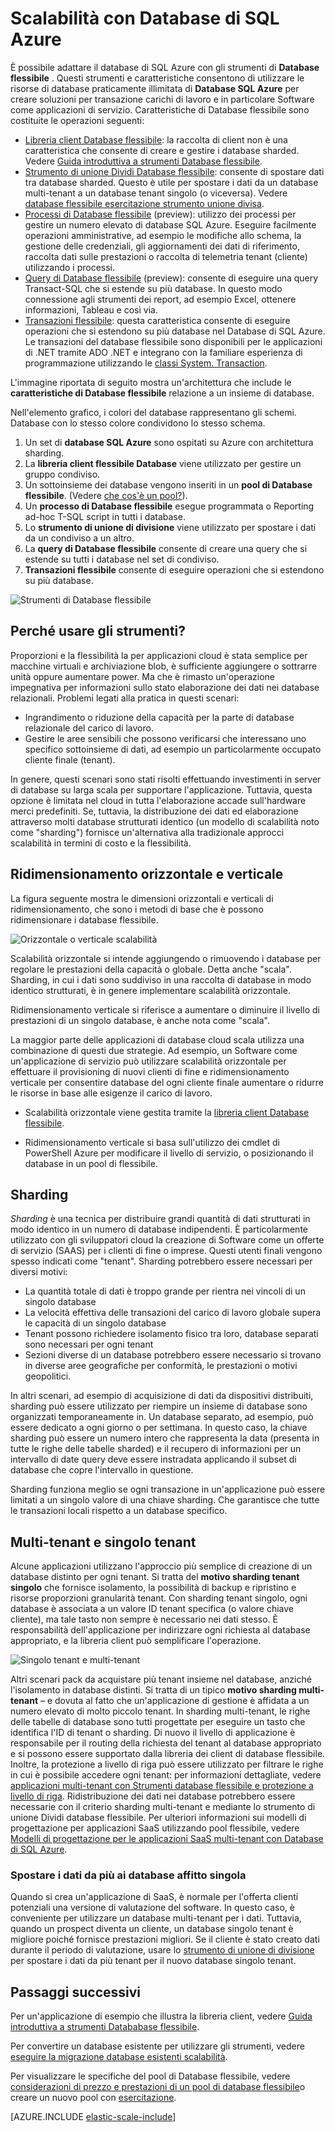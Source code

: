<properties
    pageTitle="Scalabilità orizzontale con il Database di SQL Azure | Microsoft Azure"
    description="Software come gli sviluppatori di servizio poter creare facilmente database flessibile, scalable nel cloud tramite questi strumenti"
    services="sql-database"
    documentationCenter=""
    manager="jhubbard"
    authors="ddove"
    editor=""/>

<tags
    ms.service="sql-database"
    ms.workload="sql-database"
    ms.tgt_pltfrm="na"
    ms.devlang="na"
    ms.topic="article"
    ms.date="09/06/2016"
    ms.author="ddove"/>

# <a name="scaling-out-with-azure-sql-database"></a>Scalabilità con Database di SQL Azure

È possibile adattare il database di SQL Azure con gli strumenti di **Database flessibile** . Questi strumenti e caratteristiche consentono di utilizzare le risorse di database praticamente illimitata di **Database SQL Azure** per creare soluzioni per transazione carichi di lavoro e in particolare Software come applicazioni di servizio. Caratteristiche di Database flessibile sono costituite le operazioni seguenti:

* [Libreria client Database flessibile](sql-database-elastic-database-client-library.md): la raccolta di client non è una caratteristica che consente di creare e gestire i database sharded.  Vedere [Guida introduttiva a strumenti Database flessibile](sql-database-elastic-scale-get-started.md).
* [Strumento di unione Dividi Database flessibile](sql-database-elastic-scale-overview-split-and-merge.md): consente di spostare dati tra database sharded. Questo è utile per spostare i dati da un database multi-tenant a un database tenant singolo (o viceversa). Vedere [database flessibile esercitazione strumento unione divisa](sql-database-elastic-scale-configure-deploy-split-and-merge.md).
* [Processi di Database flessibile](sql-database-elastic-jobs-overview.md) (preview): utilizzo dei processi per gestire un numero elevato di database SQL Azure. Eseguire facilmente operazioni amministrative, ad esempio le modifiche allo schema, la gestione delle credenziali, gli aggiornamenti dei dati di riferimento, raccolta dati sulle prestazioni o raccolta di telemetria tenant (cliente) utilizzando i processi.
* [Query di Database flessibile](sql-database-elastic-query-overview.md) (preview): consente di eseguire una query Transact-SQL che si estende su più database. In questo modo connessione agli strumenti dei report, ad esempio Excel, ottenere informazioni, Tableau e così via.
* [Transazioni flessibile](sql-database-elastic-transactions-overview.md): questa caratteristica consente di eseguire operazioni che si estendono su più database nel Database di SQL Azure. Le transazioni del database flessibile sono disponibili per le applicazioni di .NET tramite ADO .NET e integrano con la familiare esperienza di programmazione utilizzando le [classi System. Transaction](https://msdn.microsoft.com/library/system.transactions.aspx).

L'immagine riportata di seguito mostra un'architettura che include le **caratteristiche di Database flessibile** relazione a un insieme di database.

Nell'elemento grafico, i colori del database rappresentano gli schemi. Database con lo stesso colore condividono lo stesso schema.

1. Un set di **database SQL Azure** sono ospitati su Azure con architettura sharding.
2. La **libreria client flessibile Database** viene utilizzato per gestire un gruppo condiviso.
3. Un sottoinsieme dei database vengono inseriti in un **pool di Database flessibile**. (Vedere [che cos'è un pool?](sql-database-elastic-pool.md)).
4. Un **processo di Database flessibile** esegue programmata o Reporting ad-hoc T-SQL script in tutti i database.
5. Lo **strumento di unione di divisione** viene utilizzato per spostare i dati da un condiviso a un altro.
6. La **query di Database flessibile** consente di creare una query che si estende su tutti i database nel set di condiviso.
7. **Transazioni flessibile** consente di eseguire operazioni che si estendono su più database. 


![Strumenti di Database flessibile][1]


## <a name="why-use-the-tools"></a>Perché usare gli strumenti?

Proporzioni e la flessibilità la per applicazioni cloud è stata semplice per macchine virtuali e archiviazione blob, è sufficiente aggiungere o sottrarre unità oppure aumentare power. Ma che è rimasto un'operazione impegnativa per informazioni sullo stato elaborazione dei dati nei database relazionali. Problemi legati alla pratica in questi scenari:

* Ingrandimento o riduzione della capacità per la parte di database relazionale del carico di lavoro.
* Gestire le aree sensibili che possono verificarsi che interessano uno specifico sottoinsieme di dati, ad esempio un particolarmente occupato cliente finale (tenant).

In genere, questi scenari sono stati risolti effettuando investimenti in server di database su larga scala per supportare l'applicazione. Tuttavia, questa opzione è limitata nel cloud in tutta l'elaborazione accade sull'hardware merci predefiniti. Se, tuttavia, la distribuzione dei dati ed elaborazione attraverso molti database strutturati identico (un modello di scalabilità noto come "sharding") fornisce un'alternativa alla tradizionale approcci scalabilità in termini di costo e la flessibilità.

## <a name="horizontal-and-vertical-scaling"></a>Ridimensionamento orizzontale e verticale

La figura seguente mostra le dimensioni orizzontali e verticali di ridimensionamento, che sono i metodi di base che è possono ridimensionare i database flessibile.

![Orizzontale o verticale scalabilità][2]

Scalabilità orizzontale si intende aggiungendo o rimuovendo i database per regolare le prestazioni della capacità o globale. Detta anche "scala". Sharding, in cui i dati sono suddiviso in una raccolta di database in modo identico strutturati, è in genere implementare scalabilità orizzontale.  

Ridimensionamento verticale si riferisce a aumentare o diminuire il livello di prestazioni di un singolo database, è anche nota come "scala".

La maggior parte delle applicazioni di database cloud scala utilizza una combinazione di questi due strategie. Ad esempio, un Software come un'applicazione di servizio può utilizzare scalabilità orizzontale per effettuare il provisioning di nuovi clienti di fine e ridimensionamento verticale per consentire database del ogni cliente finale aumentare o ridurre le risorse in base alle esigenze il carico di lavoro.

* Scalabilità orizzontale viene gestita tramite la [libreria client Database flessibile](sql-database-elastic-database-client-library.md).

* Ridimensionamento verticale si basa sull'utilizzo dei cmdlet di PowerShell Azure per modificare il livello di servizio, o posizionando il database in un pool di flessibile.

## <a name="sharding"></a>Sharding

*Sharding* è una tecnica per distribuire grandi quantità di dati strutturati in modo identico in un numero di database indipendenti. È particolarmente utilizzato con gli sviluppatori cloud la creazione di Software come un offerte di servizio (SAAS) per i clienti di fine o imprese. Questi utenti finali vengono spesso indicati come "tenant". Sharding potrebbero essere necessari per diversi motivi:  

* La quantità totale di dati è troppo grande per rientra nei vincoli di un singolo database
* La velocità effettiva delle transazioni del carico di lavoro globale supera le capacità di un singolo database
* Tenant possono richiedere isolamento fisico tra loro, database separati sono necessari per ogni tenant
* Sezioni diverse di un database potrebbero essere necessario si trovano in diverse aree geografiche per conformità, le prestazioni o motivi geopolitici.

In altri scenari, ad esempio di acquisizione di dati da dispositivi distribuiti, sharding può essere utilizzato per riempire un insieme di database sono organizzati temporaneamente in. Un database separato, ad esempio, può essere dedicato a ogni giorno o per settimana. In questo caso, la chiave sharding può essere un numero intero che rappresenta la data (presenta in tutte le righe delle tabelle sharded) e il recupero di informazioni per un intervallo di date query deve essere instradata applicando il subset di database che copre l'intervallo in questione.

Sharding funziona meglio se ogni transazione in un'applicazione può essere limitati a un singolo valore di una chiave sharding. Che garantisce che tutte le transazioni locali rispetto a un database specifico.

## <a name="multi-tenant-and-single-tenant"></a>Multi-tenant e singolo tenant

Alcune applicazioni utilizzano l'approccio più semplice di creazione di un database distinto per ogni tenant. Si tratta del **motivo sharding tenant singolo** che fornisce isolamento, la possibilità di backup e ripristino e risorse proporzioni granularità tenant. Con sharding tenant singolo, ogni database è associata a un valore ID tenant specifica (o valore chiave cliente), ma tale tasto non sempre è necessario nei dati stesso. È responsabilità dell'applicazione per indirizzare ogni richiesta al database appropriato, e la libreria client può semplificare l'operazione.

![Singolo tenant e multi-tenant][4]

Altri scenari pack da acquistare più tenant insieme nel database, anziché l'isolamento in database distinti. Si tratta di un tipico **motivo sharding multi-tenant** – e dovuta al fatto che un'applicazione di gestione è affidata a un numero elevato di molto piccolo tenant. In sharding multi-tenant, le righe delle tabelle di database sono tutti progettate per eseguire un tasto che identifica l'ID di tenant o sharding. Di nuovo il livello di applicazione è responsabile per il routing della richiesta del tenant al database appropriato e si possono essere supportato dalla libreria dei client di database flessibile. Inoltre, la protezione a livello di riga può essere utilizzato per filtrare le righe in cui è possibile accedere ogni tenant: per informazioni dettagliate, vedere [applicazioni multi-tenant con Strumenti database flessibile e protezione a livello di riga](sql-database-elastic-tools-multi-tenant-row-level-security.md). Ridistribuzione dei dati nei database potrebbero essere necessarie con il criterio sharding multi-tenant e mediante lo strumento di unione Dividi database flessibile. Per ulteriori informazioni sui modelli di progettazione per applicazioni SaaS utilizzando pool flessibile, vedere [Modelli di progettazione per le applicazioni SaaS multi-tenant con Database di SQL Azure](sql-database-design-patterns-multi-tenancy-saas-applications.md).

### <a name="move-data-from-multiple-to-single-tenancy-databases"></a>Spostare i dati da più ai database affitto singola

Quando si crea un'applicazione di SaaS, è normale per l'offerta clienti potenziali una versione di valutazione del software. In questo caso, è conveniente per utilizzare un database multi-tenant per i dati. Tuttavia, quando un prospect diventa un cliente, un database singolo tenant è migliore poiché fornisce prestazioni migliori. Se il cliente è stato creato dati durante il periodo di valutazione, usare lo [strumento di unione di divisione](sql-database-elastic-scale-overview-split-and-merge.md) per spostare i dati da più tenant per il nuovo database singolo tenant.

## <a name="next-steps"></a>Passaggi successivi

Per un'applicazione di esempio che illustra la libreria client, vedere [Guida introduttiva a strumenti Datababase flessibile](sql-database-elastic-scale-get-started.md).

Per convertire un database esistente per utilizzare gli strumenti, vedere [eseguire la migrazione database esistenti scalabilità](sql-database-elastic-convert-to-use-elastic-tools.md).

Per visualizzare le specifiche del pool di Database flessibile, vedere [considerazioni di prezzo e prestazioni di un pool di database flessibile](sql-database-elastic-pool-guidance.md)o creare un nuovo pool con [esercitazione](sql-database-elastic-pool-create-portal.md).  

[AZURE.INCLUDE [elastic-scale-include](../../includes/elastic-scale-include.md)]

<!--Anchors-->
<!--Image references-->
[1]:./media/sql-database-elastic-scale-introduction/tools.png
[2]:./media/sql-database-elastic-scale-introduction/h_versus_vert.png
[3]:./media/sql-database-elastic-scale-introduction/overview.png
[4]:./media/sql-database-elastic-scale-introduction/single_v_multi_tenant.png

